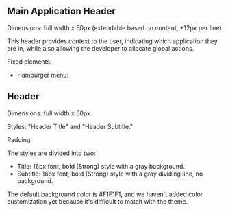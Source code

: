## **Main Application Header**

Dimensions: full width x 50px (extendable based on content, +12px per line)

This header provides context to the user, indicating which application they are in, while also allowing the developer to allocate global actions.

Fixed elements:
- Hamburger menu:

## **Header**

Dimensions: full width x 50px.

Styles: "Header Title" and "Header Subtitle."

Padding:

The styles are divided into two:
- Title: 16px font, bold (Strong) style with a gray background.
- Subtitle: 16px font, bold (Strong) style with a gray dividing line, no background.

The default background color is #F1F1F1, and we haven't added color customization yet because it's difficult to match with the theme.
